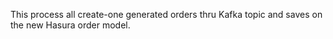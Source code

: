 This process all create-one generated orders thru Kafka topic and saves on the new Hasura order model.
